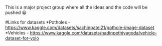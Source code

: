This is a major project group where all the ideas and the code will be pushed 😀


#Links for datasets
*Potholes - https://www.kaggle.com/datasets/sachinpatel21/pothole-image-dataset<br>
*Vehicles - https://www.kaggle.com/datasets/nadinpethiyagoda/vehicle-dataset-for-yolo
